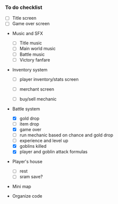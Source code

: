 ### To do checklist

- [ ]  Title screen
- [ ]  Game over screen

- Music and SFX
    - [ ]  Title music
    - [ ]  Main world music
    - [ ]  Battle music
    - [ ]  Victory fanfare
    
- Inventory system
    - [ ]  player inventory/stats screen
    - [ ]  merchant screen
    - [ ]  buy/sell mechanic
    

- Battle system
    - [x] gold drop
    - [ ] item drop
    - [x] game over
    - [ ] run mechanic based on chance and gold drop
    - [ ] experience and level up
    - [x] goblins killed
    - [x] player and goblin attack formulas
    
- Player's house
    - [ ] rest
    - [ ] sram save?
    
- Mini map


- Organize code
    
